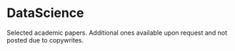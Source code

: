 # DataScience
Selected academic papers.  Additional ones available upon request and not posted due to copywrites.  
